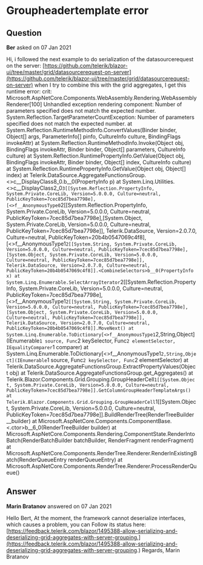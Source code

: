 # Groupheadertemplate error

## Question

**Ber** asked on 07 Jan 2021

Hi, i followed the next example to do serialization of the datasourcerequest on the server: [https://github.com/telerik/blazor-ui/tree/master/grid/datasourcerequest-on-server](https://github.com/telerik/blazor-ui/tree/master/grid/datasourcerequest-on-server) when I try to combine this with the grid aggregates, I get this runtime error: crit: Microsoft.AspNetCore.Components.WebAssembly.Rendering.WebAssemblyRenderer[100] Unhandled exception rendering component: Number of parameters specified does not match the expected number. System.Reflection.TargetParameterCountException: Number of parameters specified does not match the expected number. at System.Reflection.RuntimeMethodInfo.ConvertValues(Binder binder, Object[] args, ParameterInfo[] pinfo, CultureInfo culture, BindingFlags invokeAttr) at System.Reflection.RuntimeMethodInfo.Invoke(Object obj, BindingFlags invokeAttr, Binder binder, Object[] parameters, CultureInfo culture) at System.Reflection.RuntimePropertyInfo.GetValue(Object obj, BindingFlags invokeAttr, Binder binder, Object[] index, CultureInfo culture) at System.Reflection.RuntimePropertyInfo.GetValue(Object obj, Object[] index) at Telerik.DataSource.AggregateFunctionsGroup.<>c__DisplayClass8_0.<ExtractPropertyValues>b__0(PropertyInfo p) at System.Linq.Utilities.<>c__DisplayClass2_0`3[[System.Reflection.PropertyInfo, System.Private.CoreLib, Version=5.0.0.0, Culture=neutral, PublicKeyToken=7cec85d7bea7798e],[<>f__AnonymousType0`2[[System.Reflection.PropertyInfo, System.Private.CoreLib, Version=5.0.0.0, Culture=neutral, PublicKeyToken=7cec85d7bea7798e],[System.Object, System.Private.CoreLib, Version=5.0.0.0, Culture=neutral, PublicKeyToken=7cec85d7bea7798e]], Telerik.DataSource, Version=2.0.7.0, Culture=neutral, PublicKeyToken=20b4b0547069c4f8],[<>f__AnonymousType1`2[[System.String, System.Private.CoreLib, Version=5.0.0.0, Culture=neutral, PublicKeyToken=7cec85d7bea7798e],[System.Object, System.Private.CoreLib, Version=5.0.0.0, Culture=neutral, PublicKeyToken=7cec85d7bea7798e]], Telerik.DataSource, Version=2.0.7.0, Culture=neutral, PublicKeyToken=20b4b0547069c4f8]].<CombineSelectors>b__0(PropertyInfo x) at System.Linq.Enumerable.SelectArrayIterator`2[[System.Reflection.PropertyInfo, System.Private.CoreLib, Version=5.0.0.0, Culture=neutral, PublicKeyToken=7cec85d7bea7798e],[<>f__AnonymousType1`2[[System.String, System.Private.CoreLib, Version=5.0.0.0, Culture=neutral, PublicKeyToken=7cec85d7bea7798e],[System.Object, System.Private.CoreLib, Version=5.0.0.0, Culture=neutral, PublicKeyToken=7cec85d7bea7798e]], Telerik.DataSource, Version=2.0.7.0, Culture=neutral, PublicKeyToken=20b4b0547069c4f8]].MoveNext() at System.Linq.Enumerable.ToDictionary[<>f__AnonymousType1`2,String,Object](IEnumerable`1 source, Func`2 keySelector, Func`2 elementSelector, IEqualityComparer`1 comparer) at System.Linq.Enumerable.ToDictionary[<>f__AnonymousType1`2,String,Object](IEnumerable`1 source, Func`2 keySelector, Func`2 elementSelector) at Telerik.DataSource.AggregateFunctionsGroup.ExtractPropertyValues(Object obj) at Telerik.DataSource.AggregateFunctionsGroup.get_Aggregates() at Telerik.Blazor.Components.Grid.Grouping.GroupHeaderCell`1[[System.Object, System.Private.CoreLib, Version=5.0.0.0, Culture=neutral, PublicKeyToken=7cec85d7bea7798e]].GetColumnGroupHeaderTemplateArgs() at Telerik.Blazor.Components.Grid.Grouping.GroupHeaderCell`1[[System.Object, System.Private.CoreLib, Version=5.0.0.0, Culture=neutral, PublicKeyToken=7cec85d7bea7798e]].BuildRenderTree(RenderTreeBuilder __builder) at Microsoft.AspNetCore.Components.ComponentBase.<.ctor>b__6_0(RenderTreeBuilder builder) at Microsoft.AspNetCore.Components.Rendering.ComponentState.RenderIntoBatch(RenderBatchBuilder batchBuilder, RenderFragment renderFragment) at Microsoft.AspNetCore.Components.RenderTree.Renderer.RenderInExistingBatch(RenderQueueEntry renderQueueEntry) at Microsoft.AspNetCore.Components.RenderTree.Renderer.ProcessRenderQueue()

## Answer

**Marin Bratanov** answered on 07 Jan 2021

Hello Bert, At the moment, the framework cannot deserialize interfaces, which causes a problem, you can Follow its status here: [https://feedback.telerik.com/blazor/1495388-allow-serializing-and-deserializing-grid-aggregates-with-server-grouping.](https://feedback.telerik.com/blazor/1495388-allow-serializing-and-deserializing-grid-aggregates-with-server-grouping.) Regards, Marin Bratanov
